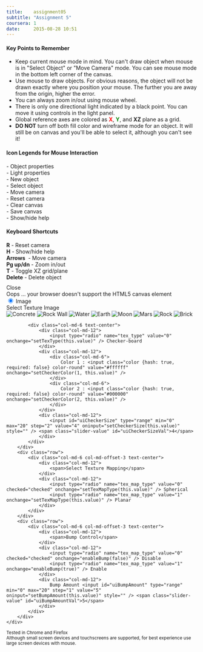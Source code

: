 ```yaml
---
title:    assignment05
subtitle: "Assignment 5"
coursera: 1
date:     2015-08-28 10:51
---
```


<div id="helpPanel" class="col-md-10 col-md-offset-1 col-xs-12 help-panel control-panel">
    <div class="row hide-for-sm text-center"><h4><b>Key Points to Remember</b></h4></div>
    <div class="row hide-for-sm">
        <div class="col-xs-10 col-xs-offset-1 text-justify">
            <ul class="fa-ul">
                <li><i class="fa-li fa fa-check-square"></i>Keep current mouse mode in mind. You can't draw object when mouse is in "Select Object" or "Move Camera" mode. You can see mouse mode in the bottom left corner of the canvas.</li>
                <li><i class="fa-li fa fa-check-square"></i>Use mouse to draw objects. For obvious reasons, the object will not be drawn exactly where you position your mouse. The further you are away from the origin, higher the error.</li>
                <li><i class="fa-li fa fa-check-square"></i>You can always zoom in/out using mouse wheel.</li>
                <li><i class="fa-li fa fa-check-square"></i>There is only one directional light indicated by a black point. You can move it using controls in the light panel.</li>
                <li><i class="fa-li fa fa-check-square"></i>Global reference axes are colored as <b style="color: red">X</b>, <b style="color: green">Y</b>, and <b>XZ</b> plane as a grid.</li>
                <li><i class="fa-li fa fa-check-square"></i><b>DO NOT</b> turn off both fill color and wireframe mode for an object. It will still be on canvas and you'll be able to select it, although you can't see it!</li>
            </ul>
        </div>
    </div>
    <div class="row">
        <div class="row text-center"><h4><b>Icon Legends for Mouse Interaction</b></h4></div>
        <div class="col-xs-4">
            <div class="row">
                <div class="col-xs-10 col-xs-offset-1">
                    <i class="fa fa-codepen fa-fw"></i> - Object properties
                </div>
            </div>
            <div class="row">
                <div class="col-xs-10 col-xs-offset-1">
                    <i class="fa fa-lightbulb-o fa-fw"></i> - Light properties
                </div>
            </div>
            <div class="row">
                <div class="col-xs-10 col-xs-offset-1">
                    <i class="fa fa-plus fa-fw"></i> - New object
                </div>
            </div>
        </div>
        <div class="col-xs-4">
            <div class="row">
                <div class="col-xs-10 col-xs-offset-1">
                    <i class="fa fa-mouse-pointer fa-fw"></i> - Select object
                </div>
            </div>
            <div class="row">
                <div class="col-xs-10 col-xs-offset-1">
                    <i class="fa fa-arrows fa-fw"></i> - Move camera
                </div>
            </div>
            <div class="row">
                <div class="col-xs-10 col-xs-offset-1">
                    <i class="fa fa-arrows-alt fa-fw"></i> - Reset camera
                </div>
            </div>
        </div>
        <div class="col-xs-4">
            <div class="row">
                <div class="col-xs-10 col-xs-offset-1">
                    <i class="fa fa-refresh fa-fw"></i> - Clear canvas
                </div>
            </div>
            <div class="row">
                <div class="col-xs-10 col-xs-offset-1">
                    <i class="fa fa-floppy-o fa-fw"></i> - Save canvas
                </div>
            </div>
            <div class="row">
                <div class="col-xs-10 col-xs-offset-1">
                    <i class="fa fa-question fa-fw"></i> - Show/hide help
                </div>
            </div>
         </div>
    </div>
    <div class="row">
        <div class="row text-center"><h4><b>Keyboard Shortcuts</b></h4></div>
        <div class="col-xs-4">
            <div class="row">
                <div class="col-xs-10 col-xs-offset-1">
                    <b>R</b> - Reset camera
                </div>
            </div>
            <div class="row">
                <div class="col-xs-10 col-xs-offset-1">
                    <b>H</b> - Show/hide help
                </div>
            </div>
        </div>
        <div class="col-xs-4">
            <div class="row">
                <div class="col-xs-10 col-xs-offset-1">
                    <b>Arrows</b> &nbsp;- Move camera
                </div>
            </div>
            <div class="row">
                <div class="col-xs-10 col-xs-offset-1">
                    <b>Pg up/dn</b> - Zoom in/out
                </div>
            </div>
         </div>
        <div class="col-xs-4">
            <div class="row">
                <div class="col-xs-10 col-xs-offset-1">
                    <b>T</b> - Toggle XZ grid/plane 
                </div>
            </div>
            <div class="row">
                <div class="col-xs-10 col-xs-offset-1">
                    <b>Delete</b> - Delete object
                </div>
            </div>
         </div>
    </div>
    <div class="row text-center" style="padding-top: 10px;">
        <span title="Close" class="control-panel-title span-button" onclick="toggleControls('helpPanel')">
            <i class="fa fa-times-circle-o fa-fw"></i> Close <i class="fa fa-times-circle-o fa-fw"></i>
        </span>
    </div>
</div>

<div class="row" style="margin-top: 0px;">
    <div class="col-md-6 col-md-offset-3 col-xs-12">
        <canvas id="gl-canvas" width="512" height="512">
            Oops ... your browser doesn't support the HTML5 canvas element
        </canvas>
        <div class="col-md-10 col-md-offset-1 text-center canvas-info">
            <span id="info"></span>
        </div>
    </div>
</div>

<div class="row">
    <div class="col-md-6 col-md-offset-3 col-xs-12">
        <div class="row">
            <div class="col-md-6 text-center">
                <div class="col-md-12">
                    <input type="radio" name="tex_type" value="1" checked="checked" onchange="setTexType(this.value)" /> Image
                </div>
                <div class="col-md-12">
                    <span>Select Texture Image</span>
                </div>
                <div class="col-md-10 col-md-offset-1 control-panel-bottom" style="position: relative; top: 0px; box-shadow: none;">
                    <img title="Concrete" src="{{ '/assets/tex/concrete.jpg' | prepend: site.baseurl }}" onclick="loadTexture(0)" />
                    <img title="Rock Wall" src="{{ '/assets/tex/rock_wall.jpg' | prepend: site.baseurl }}" onclick="loadTexture(1)" />
                    <img title="Water" src="{{ '/assets/tex/water.jpg' | prepend: site.baseurl }}" onclick="loadTexture(2)" />
                    <img title="Earth" src="{{ '/assets/tex/earth.jpg' | prepend: site.baseurl }}" onclick="loadTexture(3)" />
                    <img title="Moon" src="{{ '/assets/tex/moon.jpg' | prepend: site.baseurl }}" onclick="loadTexture(4)" />
                    <img title="Mars" src="{{ '/assets/tex/mars.jpg' | prepend: site.baseurl }}" onclick="loadTexture(5)" />
                    <img title="Rock" src="{{ '/assets/tex/rock.jpg' | prepend: site.baseurl }}" onclick="loadTexture(6)" />
                    <img title="Brick" src="{{ '/assets/tex/brick.jpg' | prepend: site.baseurl }}" onclick="loadTexture(7)" />
                </div>
            </div>

            <div class="col-md-6 text-center">
                <div class="col-md-12">
                    <input type="radio" name="tex_type" value="0" onchange="setTexType(this.value)" /> Checker-board
                </div>
                <div class="col-md-12">
                    <div class="col-md-6">
                        Color 1 : <input class="color {hash: true, required: false} color-round" value="#ffffff" onchange="setCheckerColor(1, this.value)" />
                    </div>
                    <div class="col-md-6">
                        Color 2 : <input class="color {hash: true, required: false} color-round" value="#000000" onchange="setCheckerColor(2, this.value)" />
                    </div>
                </div>
                <div class="col-md-12">
                    <input id="uiCheckerSize" type="range" min="0" max="20" step="2" value="4" oninput="setCheckerSize(this.value)" style="" /> <span class="slider-value" id="uiCheckerSizeVal">4</span>
                </div>
            </div>
        </div>
        <div class="row">
            <div class="col-md-6 col-md-offset-3 text-center">
                <div class="col-md-12">
                    <span>Select Texture Mapping</span>
                </div>
                <div class="col-md-12">
                    <input type="radio" name="tex_map_type" value="0" checked="checked" onchange="setTexMapType(this.value)" /> Spherical
                    <input type="radio" name="tex_map_type" value="1" onchange="setTexMapType(this.value)" /> Planar
                </div>
            </div>
        </div>
        <div class="row">
            <div class="col-md-6 col-md-offset-3 text-center">
                <div class="col-md-12">
                    <span>Bump Control</span>
                </div>
                <div class="col-md-12">
                    <input type="radio" name="tex_map_type" value="0" checked="checked" onchange="enableBump(false)" /> Disable
                    <input type="radio" name="tex_map_type" value="1" onchange="enableBump(true)" /> Enable
                </div>
                <div class="col-md-12">
                    Bump Amount <input id="uiBumpAmount" type="range" min="0" max="20" step="1" value="5" oninput="setBumpAmount(this.value)" style="" /> <span class="slider-value" id="uiBumpAmountVal">5</span>
                </div>
            </div>
        </div>
    </div>
</div>

<div class="row">
    <div class="col-md-12 text-center">
        <small>Tested in Chrome and Firefox</small><br/>
        <small>Although small screen devices and touchscreens are supported, for best experience use large screen devices with mouse.</small><br/><br/>
    </div>
</div>